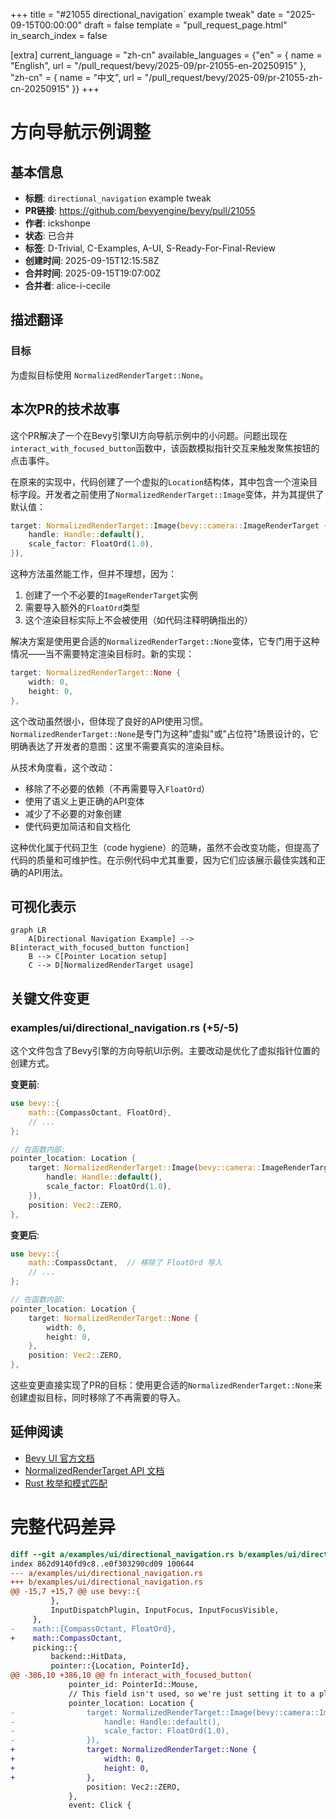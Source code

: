 +++
title = "#21055 directional_navigation` example tweak"
date = "2025-09-15T00:00:00"
draft = false
template = "pull_request_page.html"
in_search_index = false

[extra]
current_language = "zh-cn"
available_languages = {"en" = { name = "English", url = "/pull_request/bevy/2025-09/pr-21055-en-20250915" }, "zh-cn" = { name = "中文", url = "/pull_request/bevy/2025-09/pr-21055-zh-cn-20250915" }}
+++

# 方向导航示例调整

## 基本信息
- **标题**: `directional_navigation` example tweak
- **PR链接**: https://github.com/bevyengine/bevy/pull/21055
- **作者**: ickshonpe
- **状态**: 已合并
- **标签**: D-Trivial, C-Examples, A-UI, S-Ready-For-Final-Review
- **创建时间**: 2025-09-15T12:15:58Z
- **合并时间**: 2025-09-15T19:07:00Z
- **合并者**: alice-i-cecile

## 描述翻译
### 目标

为虚拟目标使用 `NormalizedRenderTarget::None`。

## 本次PR的技术故事

这个PR解决了一个在Bevy引擎UI方向导航示例中的小问题。问题出现在`interact_with_focused_button`函数中，该函数模拟指针交互来触发聚焦按钮的点击事件。

在原来的实现中，代码创建了一个虚拟的`Location`结构体，其中包含一个渲染目标字段。开发者之前使用了`NormalizedRenderTarget::Image`变体，并为其提供了默认值：

```rust
target: NormalizedRenderTarget::Image(bevy::camera::ImageRenderTarget {
    handle: Handle::default(),
    scale_factor: FloatOrd(1.0),
}),
```

这种方法虽然能工作，但并不理想，因为：
1. 创建了一个不必要的`ImageRenderTarget`实例
2. 需要导入额外的`FloatOrd`类型
3. 这个渲染目标实际上不会被使用（如代码注释明确指出的）

解决方案是使用更合适的`NormalizedRenderTarget::None`变体，它专门用于这种情况——当不需要特定渲染目标时。新的实现：

```rust
target: NormalizedRenderTarget::None {
    width: 0,
    height: 0,
},
```

这个改动虽然很小，但体现了良好的API使用习惯。`NormalizedRenderTarget::None`是专门为这种"虚拟"或"占位符"场景设计的，它明确表达了开发者的意图：这里不需要真实的渲染目标。

从技术角度看，这个改动：
- 移除了不必要的依赖（不再需要导入`FloatOrd`）
- 使用了语义上更正确的API变体
- 减少了不必要的对象创建
- 使代码更加简洁和自文档化

这种优化属于代码卫生（code hygiene）的范畴，虽然不会改变功能，但提高了代码的质量和可维护性。在示例代码中尤其重要，因为它们应该展示最佳实践和正确的API用法。

## 可视化表示

```mermaid
graph LR
    A[Directional Navigation Example] --> B[interact_with_focused_button function]
    B --> C[Pointer Location setup]
    C --> D[NormalizedRenderTarget usage]
```

## 关键文件变更

### examples/ui/directional_navigation.rs (+5/-5)

这个文件包含了Bevy引擎的方向导航UI示例。主要改动是优化了虚拟指针位置的创建方式。

**变更前**:
```rust
use bevy::{
    math::{CompassOctant, FloatOrd},
    // ...
};

// 在函数内部:
pointer_location: Location {
    target: NormalizedRenderTarget::Image(bevy::camera::ImageRenderTarget {
        handle: Handle::default(),
        scale_factor: FloatOrd(1.0),
    }),
    position: Vec2::ZERO,
},
```

**变更后**:
```rust
use bevy::{
    math::CompassOctant,  // 移除了 FloatOrd 导入
    // ...
};

// 在函数内部:
pointer_location: Location {
    target: NormalizedRenderTarget::None {
        width: 0,
        height: 0,
    },
    position: Vec2::ZERO,
},
```

这些变更直接实现了PR的目标：使用更合适的`NormalizedRenderTarget::None`来创建虚拟目标，同时移除了不再需要的导入。

## 延伸阅读

- [Bevy UI 官方文档](https://bevyengine.org/learn/books/introduction/)
- [NormalizedRenderTarget API 文档](https://docs.rs/bevy/latest/bevy/render/camera/enum.NormalizedRenderTarget.html)
- [Rust 枚举和模式匹配](https://doc.rust-lang.org/book/ch06-00-enums.html)

# 完整代码差异

```diff
diff --git a/examples/ui/directional_navigation.rs b/examples/ui/directional_navigation.rs
index 862d9140fd9c8..e0f303290cd09 100644
--- a/examples/ui/directional_navigation.rs
+++ b/examples/ui/directional_navigation.rs
@@ -15,7 +15,7 @@ use bevy::{
         },
         InputDispatchPlugin, InputFocus, InputFocusVisible,
     },
-    math::{CompassOctant, FloatOrd},
+    math::CompassOctant,
     picking::{
         backend::HitData,
         pointer::{Location, PointerId},
@@ -386,10 +386,10 @@ fn interact_with_focused_button(
             pointer_id: PointerId::Mouse,
             // This field isn't used, so we're just setting it to a placeholder value
             pointer_location: Location {
-                target: NormalizedRenderTarget::Image(bevy::camera::ImageRenderTarget {
-                    handle: Handle::default(),
-                    scale_factor: FloatOrd(1.0),
-                }),
+                target: NormalizedRenderTarget::None {
+                    width: 0,
+                    height: 0,
+                },
                 position: Vec2::ZERO,
             },
             event: Click {
```